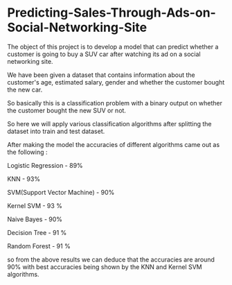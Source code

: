 # Predicting-Sales-Through-Ads-on-Social-Networking-Site

The object of this project is to develop a model that can predict whether a customer is going to buy a SUV car after watching its ad on a social networking site.

We have been given a dataset that contains information about the customer's age, estimated salary, gender and whether the customer bought the new car.

So basically this is a classification problem with a binary output on whether the customer bought the new SUV or not.

So here we will apply various classification algorithms after splitting the dataset into train and test dataset.

After making the model the accuracies of different algorithms came out as the following :

Logistic Regression -  89%

KNN - 93%

SVM(Support Vector Machine) - 90%

Kernel SVM - 93 %

Naive Bayes -  90%

Decision Tree -  91 %

Random Forest - 91 %


so from the above results we can deduce that the accuracies are around 90% with best accuracies being shown by the KNN and Kernel SVM algorithms.
